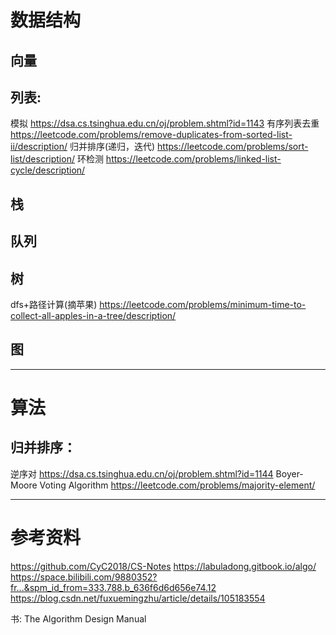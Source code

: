 # 数据结构

## 向量

## 列表:

模拟
https://dsa.cs.tsinghua.edu.cn/oj/problem.shtml?id=1143
有序列表去重
https://leetcode.com/problems/remove-duplicates-from-sorted-list-ii/description/
归并排序(递归，迭代)
https://leetcode.com/problems/sort-list/description/
环检测
https://leetcode.com/problems/linked-list-cycle/description/

## 栈

## 队列

## 树

dfs+路径计算(摘苹果)
https://leetcode.com/problems/minimum-time-to-collect-all-apples-in-a-tree/description/

## 图

---

# 算法

## 归并排序：

逆序对
https://dsa.cs.tsinghua.edu.cn/oj/problem.shtml?id=1144
Boyer-Moore Voting Algorithm
https://leetcode.com/problems/majority-element/

---

# 参考资料

https://github.com/CyC2018/CS-Notes
https://labuladong.gitbook.io/algo/
https://space.bilibili.com/9880352?fr...&spm_id_from=333.788.b_636f6d6d656e74.12
https://blog.csdn.net/fuxuemingzhu/article/details/105183554

书:
The Algorithm Design Manual
